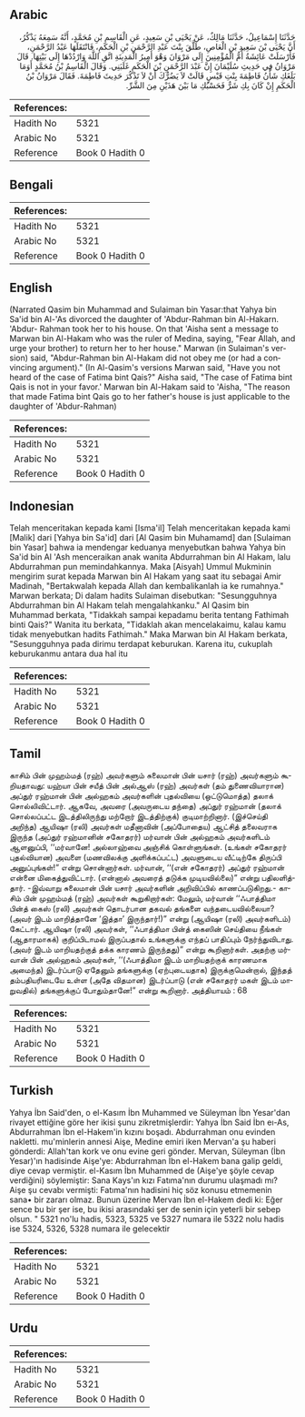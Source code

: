 ## Arabic


<div dir="rtl" lang="ar" style={{fontSize:'larger',backgroundColor:'#f8f9fa',padding:20}}>
حَدَّثَنَا إِسْمَاعِيلُ، حَدَّثَنَا مَالِكٌ، عَنْ يَحْيَى بْنِ سَعِيدٍ، عَنِ الْقَاسِمِ بْنِ مُحَمَّدٍ، أَنَّهُ سَمِعَهُ يَذْكُرُ، أَنَّ يَحْيَى بْنَ سَعِيدِ بْنِ الْعَاصِ، طَلَّقَ بِنْتَ عَبْدِ الرَّحْمَنِ بْنِ الْحَكَمِ، فَانْتَقَلَهَا عَبْدُ الرَّحْمَنِ، فَأَرْسَلَتْ عَائِشَةُ أُمُّ الْمُؤْمِنِينَ إِلَى مَرْوَانَ وَهْوَ أَمِيرُ الْمَدِينَةِ اتَّقِ اللَّهَ وَارْدُدْهَا إِلَى بَيْتِهَا‏.‏ قَالَ مَرْوَانُ فِي حَدِيثِ سُلَيْمَانَ إِنَّ عَبْدَ الرَّحْمَنِ بْنَ الْحَكَمِ غَلَبَنِي‏.‏ وَقَالَ الْقَاسِمُ بْنُ مُحَمَّدٍ أَوَمَا بَلَغَكِ شَأْنُ فَاطِمَةَ بِنْتِ قَيْسٍ قَالَتْ لاَ يَضُرُّكَ أَنْ لاَ تَذْكُرَ حَدِيثَ فَاطِمَةَ‏.‏ فَقَالَ مَرْوَانُ بْنُ الْحَكَمِ إِنْ كَانَ بِكِ شَرٌّ فَحَسْبُكِ مَا بَيْنَ هَذَيْنِ مِنَ الشَّرِّ‏.‏
</div>
<div style={{backgroundColor:'#f8f9fa',padding:20, marginBottom: 10}}><table> <thead> <tr> <th>References:</th> <th></th> </tr> </thead> <tbody><tr><td>Hadith No</td><td>5321</td></tr><tr><td>Arabic No</td><td>5321</td></tr><tr><td>Reference</td><td>Book 0 Hadith 0</td></tr></tbody></table></div>

## Bengali


<div dir="ltr" lang="bn" style={{fontSize:'larger',backgroundColor:'#f8f9fa',padding:20}}>

</div>
<div style={{backgroundColor:'#f8f9fa',padding:20, marginBottom: 10}}><table> <thead> <tr> <th>References:</th> <th></th> </tr> </thead> <tbody><tr><td>Hadith No</td><td>5321</td></tr><tr><td>Arabic No</td><td>5321</td></tr><tr><td>Reference</td><td>Book 0 Hadith 0</td></tr></tbody></table></div>

## English


<div dir="ltr" lang="en" style={{fontSize:'larger',backgroundColor:'#f8f9fa',padding:20}}>
(Narrated Qasim bin Muhammad and Sulaiman bin Yasar:that Yahya bin Sa'id bin Al-'As divorced the daughter of 'Abdur-Rahman bin Al-Hakarn. 'Abdur- Rahman took her to his house. On that 'Aisha sent a message to Marwan bin Al-Hakam who was the ruler of Medina, saying, "Fear Allah, and urge your brother) to return her to her house." Marwan (in Sulaiman's version) said, "Abdur-Rahman bin Al-Hakam did not obey me (or had a convincing argument)." (In Al-Qasim's versions Marwan said, "Have you not heard of the case of Fatima bint Qais?" Aisha said, "The case of Fatima bint Qais is not in your favor.' Marwan bin Al-Hakam said to 'Aisha, "The reason that made Fatima bint Qais go to her father's house is just applicable to the daughter of 'Abdur-Rahman)
</div>
<div style={{backgroundColor:'#f8f9fa',padding:20, marginBottom: 10}}><table> <thead> <tr> <th>References:</th> <th></th> </tr> </thead> <tbody><tr><td>Hadith No</td><td>5321</td></tr><tr><td>Arabic No</td><td>5321</td></tr><tr><td>Reference</td><td>Book 0 Hadith 0</td></tr></tbody></table></div>

## Indonesian


<div dir="ltr" lang="id" style={{fontSize:'larger',backgroundColor:'#f8f9fa',padding:20}}>
Telah menceritakan kepada kami [Isma'il] Telah menceritakan kepada kami [Malik] dari [Yahya bin Sa'id] dari [Al Qasim bin Muhamamd] dan [Sulaiman bin Yasar] bahwa ia mendengar keduanya menyebutkan bahwa Yahya bin Sa'id bin Al 'Ash menceraikan anak wanita Abdurrahman bin Al Hakam, lalu Abdurrahman pun memindahkannya. Maka [Aisyah] Ummul Mukminin mengirim surat kepada Marwan bin Al Hakam yang saat itu sebagai Amir Madinah, "Bertakwalah kepada Allah dan kembalikanlah ia ke rumahnya." Marwan berkata; Di dalam hadits Sulaiman disebutkan: "Sesungguhnya Abdurrahman bin Al Hakam telah mengalahkanku." Al Qasim bin Muhammad berkata, "Tidakkah sampai kepadamu berita tentang Fathimah binti Qais?" Wanita itu berkata, "Tidaklah akan mencelakaimu, kalau kamu tidak menyebutkan hadits Fathimah." Maka Marwan bin Al Hakam berkata, "Sesungguhnya pada dirimu terdapat keburukan. Karena itu, cukuplah keburukanmu antara dua hal itu
</div>
<div style={{backgroundColor:'#f8f9fa',padding:20, marginBottom: 10}}><table> <thead> <tr> <th>References:</th> <th></th> </tr> </thead> <tbody><tr><td>Hadith No</td><td>5321</td></tr><tr><td>Arabic No</td><td>5321</td></tr><tr><td>Reference</td><td>Book 0 Hadith 0</td></tr></tbody></table></div>

## Tamil


<div dir="ltr" lang="ta" style={{fontSize:'larger',backgroundColor:'#f8f9fa',padding:20}}>
காசிம் பின் முஹம்மத் (ரஹ்) அவர்களும் சுலைமான் பின் யசார் (ரஹ்) அவர்களும் கூறியதாவது: யஹ்யா பின் சயீத் பின் அல்ஆஸ் (ரஹ்) அவர்கள் (தம் துணைவியாரான) அப்துர் ரஹ்மான் பின் அல்ஹகம் அவர்களின் புதல்வியை (ஒட்டுமொத்த) தலாக் சொல்லிவிட்டார். ஆகவே, அவரை (அவருடைய தந்தை) அப்துர் ரஹ்மான் (தலாக் சொல்லப்பட்ட இடத்திலிருந்து மற்றோர் இடத்திற்குக்) குடிமாற்றினார். (இச்செய்தி அறிந்த) ஆயிஷா (ரலி) அவர்கள் மதீனாவின் (அப்போதைய) ஆட்சித் தலைவராக இருந்த (அப்துர் ரஹ்மானின் சகோதரர்) மர்வான் பின் அல்ஹகம் அவர்களிடம் ஆளனுப்பி, ‘‘மர்வானே! அல்லாஹ்வை அஞ்சிக் கொள்ளுங்கள். (உங்கள் சகோதரர் புதல்வியான) அவளை (மணவிலக்கு அளிக்கப்பட்ட) அவளுடைய வீட்டிற்கே திருப்பி அனுப்புங்கள்!” என்று சொன்னார்கள். மர்வான், ‘‘(என் சகோதரர்) அப்துர் ரஹ்மான் என்னை மிகைத்துவிட்டார். (என்னால் அவரைத் தடுக்க முடியவில்லை)” என்று பதிலளித்தார். -இவ்வாறு சுலைமான் பின் யசார் அவர்களின் அறிவிப்பில் காணப்படுகிறது.- காசிம் பின் முஹம்மத் (ரஹ்) அவர்கள் கூறுகிறார்கள்: மேலும், மர்வான் ‘‘ஃபாத்திமா பின்த் கைஸ் (ரலி) அவர்கள் தொடர்பான தகவல் தங்களை வந்தடையவில்லையா? (அவர் இடம் மாறித்தானே ‘இத்தா’ இருந்தார்!)” என்று (ஆயிஷா (ரலி) அவர்களிடம்) கேட்டார். ஆயிஷா (ரலி) அவர்கள், ‘‘ஃபாத்திமா பின்த் கைஸின் செய்தியை நீங்கள் (ஆதாரமாகக்) குறிப்பிடாமல் இருப்பதால் உங்களுக்கு எந்தப் பாதிப்பும் நேர்ந்துவிடாது. (அவர் இடம் மாறியதற்குத் தக்க காரணம் இருந்தது)” என்று கூறினார்கள். அதற்கு மர்வான் பின் அல்ஹகம் அவர்கள், ‘‘(ஃபாத்திமா இடம் மாறியதற்குக் காரணமாக அமைந்த) இடர்ப்பாடு ஏதேனும் தங்களுக்கு (ஏற்புடையதாக) இருக்குமென்றால், இந்தத் தம்பதியரிடையே உள்ள (அதே விதமான) இடர்ப்பாடு (என் சகோதரர் மகள் இடம் மாறுவதில்) தங்களுக்குப் போதும்தானே!” என்று கூறினார். அத்தியாயம் : 68
</div>
<div style={{backgroundColor:'#f8f9fa',padding:20, marginBottom: 10}}><table> <thead> <tr> <th>References:</th> <th></th> </tr> </thead> <tbody><tr><td>Hadith No</td><td>5321</td></tr><tr><td>Arabic No</td><td>5321</td></tr><tr><td>Reference</td><td>Book 0 Hadith 0</td></tr></tbody></table></div>

## Turkish


<div dir="ltr" lang="tr" style={{fontSize:'larger',backgroundColor:'#f8f9fa',padding:20}}>
Yahya İbn Said'den, o el-Kasım İbn Muhammed ve Süleyman İbn Yesar'dan rivayet ettiğine göre her ikisi şunu zikretmişlerdir: Yahya İbn Said İbn eı-As, Abdurrahman İbn el-Hakem'in kızını boşadı. Abdurrahman onu evinden nakletti. mu'minlerin annesi Aişe, Medine emiri iken Mervan'a şu haberi gönderdi: Allah'tan kork ve onu evine geri gönder. Mervan, Süleyman (İbn Yesar)'ın hadisinde Aişe'ye: Abdurrahman İbn el-Hakem bana galip geldi, diye cevap vermiştir. el-Kasım İbn Muhammed de (Aişe'ye şöyle cevap verdiğini) söylemiştir: Sana Kays'ın kızı Fatıma'nın durumu ulaşmadı mı? Aişe şu cevabı vermişti: Fatıma'nın hadisini hiç söz konusu etmemenin sana• bir zararı olmaz. Bunun üzerine Mervan İbn el-Hakem dedi ki: Eğer sence bu bir şer ise, bu ikisi arasındaki şer de senin için yeterli bir sebep olsun. " 5321 no'lu hadis, 5323, 5325 ve 5327 numara ile 5322 nolu hadis ise 5324, 5326, 5328 numara ile gelecektir
</div>
<div style={{backgroundColor:'#f8f9fa',padding:20, marginBottom: 10}}><table> <thead> <tr> <th>References:</th> <th></th> </tr> </thead> <tbody><tr><td>Hadith No</td><td>5321</td></tr><tr><td>Arabic No</td><td>5321</td></tr><tr><td>Reference</td><td>Book 0 Hadith 0</td></tr></tbody></table></div>

## Urdu


<div dir="rtl" lang="ur" style={{fontSize:'larger',backgroundColor:'#f8f9fa',padding:20}}>

</div>
<div style={{backgroundColor:'#f8f9fa',padding:20, marginBottom: 10}}><table> <thead> <tr> <th>References:</th> <th></th> </tr> </thead> <tbody><tr><td>Hadith No</td><td>5321</td></tr><tr><td>Arabic No</td><td>5321</td></tr><tr><td>Reference</td><td>Book 0 Hadith 0</td></tr></tbody></table></div>